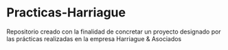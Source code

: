 # Practicas-Harriague
Repositorio creado con la finalidad de concretar un proyecto designado por las prácticas realizadas en la empresa Harriague &amp; Asociados
